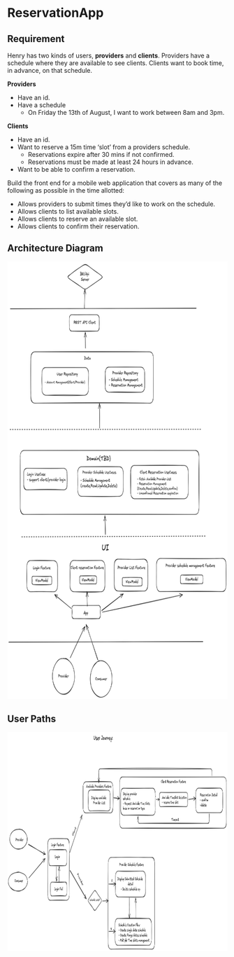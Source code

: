 # ReservationApp

## Requirement

Henry has two kinds of users, **providers** and **clients**. Providers have a schedule where they are available to see clients. Clients want to book time, in advance, on that schedule.

**Providers**

- Have an id.
- Have a schedule
    - On Friday the 13th of August, I want to work between 8am and 3pm.

**Clients**

- Have an id.
- Want to reserve a 15m time ‘slot’ from a providers schedule.
    - Reservations expire after 30 mins if not confirmed.
    - Reservations must be made at least 24 hours in advance.
- Want to be able to confirm a reservation.



Build the front end for a mobile web application that covers as many of the following as possible in the time allotted:

- Allows providers to submit times they’d like to work on the schedule.
- Allows clients to list available slots.
- Allows clients to reserve an available slot.
- Allows clients to confirm their reservation.

## Architecture Diagram

<img src="https://github.com/ChuliangYang/ReservationApp/blob/main/system%20graph.png" alt="Architecture Diagram" width="1200" height="1000"/>

## User Paths

<img src="https://github.com/ChuliangYang/ReservationApp/blob/main/user%20paths.png" alt="Screen" width="1200" height="500"/>

